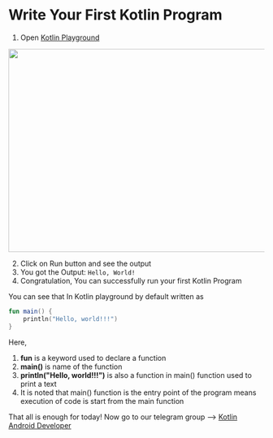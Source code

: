 # Write Your First Kotlin Program
1. Open [Kotlin Playground](https://play.kotlinlang.org/)

<img src="https://developer.android.com/static/codelabs/basic-android-kotlin-compose-first-program/img/7844a522159be53c_856.png" width="600" height="400">


2. Click on Run button and see the output
3. You got the Output: `Hello, World!`
4. Congratulation, You can successfully run your first Kotlin Program 

You can see that In Kotlin playground by default written as
```kotlin
fun main() {
    println("Hello, world!!!")
}
```
Here,
1. **fun** is a keyword used to declare a function 
2. **main()** is name of the function
3. **println("Hello, world!!!")** is also a function in main() function used to print a text
4. It is noted that main() function is the entry point of the program means execution of code is start from the main function

That all is enough for today!
Now go to our telegram group --> [Kotlin Android Developer](https://t.me/kotlinandroiddevelopers)





